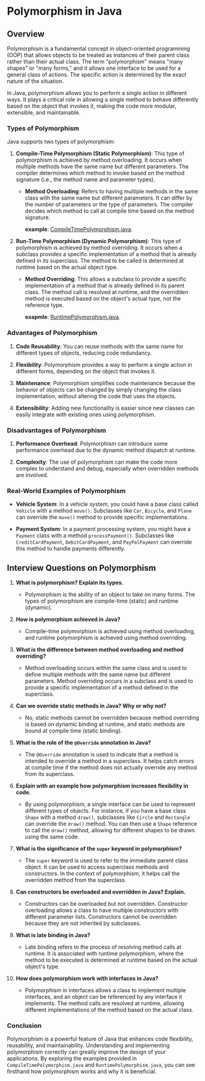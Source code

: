 # Polymorphism in Java

## Overview

Polymorphism is a fundamental concept in object-oriented programming (OOP) that allows objects to be treated as instances of their parent class rather than their actual class. The term "polymorphism" means "many shapes" or "many forms," and it allows one interface to be used for a general class of actions. The specific action is determined by the exact nature of the situation.

In Java, polymorphism allows you to perform a single action in different ways. It plays a critical role in allowing a single method to behave differently based on the object that invokes it, making the code more modular, extensible, and maintainable.

### Types of Polymorphism

Java supports two types of polymorphism:

1. **Compile-Time Polymorphism (Static Polymorphism)**: This type of polymorphism is achieved by method overloading. It occurs when multiple methods have the same name but different parameters. The compiler determines which method to invoke based on the method signature (i.e., the method name and parameter types).

   - **Method Overloading**: Refers to having multiple methods in the same class with the same name but different parameters. It can differ by the number of parameters or the type of parameters. The compiler decides which method to call at compile time based on the method signature.

     **example**: [CompileTimePolymorphism.java](/oop/Polymorphism/CompileTimePolymorphism.java).

2. **Run-Time Polymorphism (Dynamic Polymorphism)**: This type of polymorphism is achieved by method overriding. It occurs when a subclass provides a specific implementation of a method that is already defined in its superclass. The method to be called is determined at runtime based on the actual object type.

   - **Method Overriding**: This allows a subclass to provide a specific implementation of a method that is already defined in its parent class. The method call is resolved at runtime, and the overridden method is executed based on the object's actual type, not the reference type.

     **exapmle**: [RuntimePolymorphism.java](/oop/Polymorphism/RuntimePolymorphism.java).

### Advantages of Polymorphism

1. **Code Reusability**: You can reuse methods with the same name for different types of objects, reducing code redundancy.

2. **Flexibility**: Polymorphism provides a way to perform a single action in different forms, depending on the object that invokes it.

3. **Maintenance**: Polymorphism simplifies code maintenance because the behavior of objects can be changed by simply changing the class implementation, without altering the code that uses the objects.

4. **Extensibility**: Adding new functionality is easier since new classes can easily integrate with existing ones using polymorphism.

### Disadvantages of Polymorphism

1. **Performance Overhead**: Polymorphism can introduce some performance overhead due to the dynamic method dispatch at runtime.

2. **Complexity**: The use of polymorphism can make the code more complex to understand and debug, especially when overridden methods are involved.

### Real-World Examples of Polymorphism

- **Vehicle System**: In a vehicle system, you could have a base class called `Vehicle` with a method `move()`. Subclasses like `Car`, `Bicycle`, and `Plane` can override the `move()` method to provide specific implementations.

- **Payment System**: In a payment processing system, you might have a `Payment` class with a method `processPayment()`. Subclasses like `CreditCardPayment`, `DebitCardPayment`, and `PayPalPayment` can override this method to handle payments differently.

## Interview Questions on Polymorphism

1. **What is polymorphism? Explain its types.**
   - Polymorphism is the ability of an object to take on many forms. The types of polymorphism are compile-time (static) and runtime (dynamic).

2. **How is polymorphism achieved in Java?**
   - Compile-time polymorphism is achieved using method overloading, and runtime polymorphism is achieved using method overriding.

3. **What is the difference between method overloading and method overriding?**
   - Method overloading occurs within the same class and is used to define multiple methods with the same name but different parameters. Method overriding occurs in a subclass and is used to provide a specific implementation of a method defined in the superclass.

4. **Can we override static methods in Java? Why or why not?**
   - No, static methods cannot be overridden because method overriding is based on dynamic binding at runtime, and static methods are bound at compile time (static binding).

5. **What is the role of the `@Override` annotation in Java?**
   - The `@Override` annotation is used to indicate that a method is intended to override a method in a superclass. It helps catch errors at compile time if the method does not actually override any method from its superclass.

6. **Explain with an example how polymorphism increases flexibility in code.**
   - By using polymorphism, a single interface can be used to represent different types of objects. For instance, if you have a base class `Shape` with a method `draw()`, subclasses like `Circle` and `Rectangle` can override the `draw()` method. You can then use a `Shape` reference to call the `draw()` method, allowing for different shapes to be drawn using the same code.

7. **What is the significance of the `super` keyword in polymorphism?**
   - The `super` keyword is used to refer to the immediate parent class object. It can be used to access superclass methods and constructors. In the context of polymorphism, it helps call the overridden method from the superclass.

8. **Can constructors be overloaded and overridden in Java? Explain.**
   - Constructors can be overloaded but not overridden. Constructor overloading allows a class to have multiple constructors with different parameter lists. Constructors cannot be overridden because they are not inherited by subclasses.

9. **What is late binding in Java?**
   - Late binding refers to the process of resolving method calls at runtime. It is associated with runtime polymorphism, where the method to be executed is determined at runtime based on the actual object's type.

10. **How does polymorphism work with interfaces in Java?**
    - Polymorphism in interfaces allows a class to implement multiple interfaces, and an object can be referenced by any interface it implements. The method calls are resolved at runtime, allowing different implementations of the method based on the actual class.

### Conclusion

Polymorphism is a powerful feature of Java that enhances code flexibility, reusability, and maintainability. Understanding and implementing polymorphism correctly can greatly improve the design of your applications. By exploring the examples provided in `CompileTimePolymorphism.java` and `RuntimePolymorphism.java`, you can see firsthand how polymorphism works and why it is beneficial.
